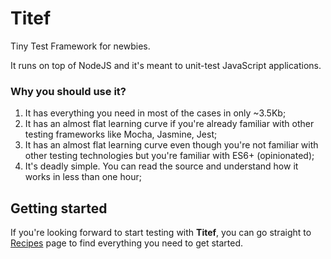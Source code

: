 # Titef

Tiny Test Framework for newbies.

It runs on top of NodeJS and it's meant to unit-test JavaScript 
applications.

### Why you should use it?
1. It has everything you need in most of the cases in only ~3.5Kb;
2. It has an almost flat learning curve if you're already familiar with 
other testing frameworks like Mocha, Jasmine, Jest;
3. It has an almost flat learning curve even though you're not familiar 
with other testing technologies but you're familiar with ES6+ 
(opinionated);
4. It's deadly simple. You can read the source and understand how it 
works in less than one hour;

## Getting started

If you're looking forward to start testing with **Titef**, you can go 
straight to [Recipes](./recipes) page to find everything you need to 
get started.


